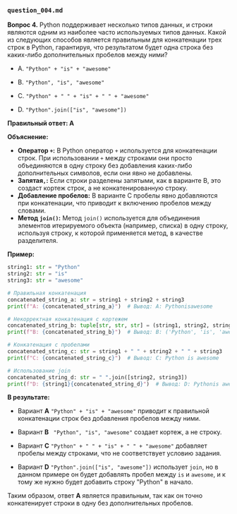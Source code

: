 ### `question_004.md`

**Вопрос 4.** Python поддерживает несколько типов данных, и строки являются одним из наиболее часто используемых типов данных. Какой из следующих способов является правильным для конкатенации трех строк в Python, гарантируя, что результатом будет одна строка без каких-либо дополнительных пробелов между ними?

- A.  `"Python" + "is" + "awesome"`

- B.  `"Python", "is", "awesome"`

- C.  `"Python" + " " + "is" + " " + "awesome"`

- D.  `"Python".join(["is", "awesome"])`

**Правильный ответ: A**

**Объяснение:**

*   **Оператор `+`:** В Python оператор `+` используется для конкатенации строк. При использовании `+` между строками они просто объединяются в одну строку без добавления каких-либо дополнительных символов, если они явно не добавлены.
*   **Запятая`,`:** Если строки разделены запятыми, как в варианте B, это создаст кортеж строк, а не конкатенированную строку.
*   **Добавление пробелов:** В варианте C пробелы явно добавляются при конкатенации, что приводит к включению пробелов между словами.
*   **Метод `join()`:** Метод `join()` используется для объединения элементов итерируемого объекта (например, списка) в одну строку, используя строку, к которой применяется метод, в качестве разделителя.

**Пример:**

```python
string1: str = "Python"
string2: str = "is"
string3: str = "awesome"

# Правильная конкатенация
concatenated_string_a: str = string1 + string2 + string3
print(f"A: {concatenated_string_a}")  # Вывод: A: Pythonisawesome

# Некорректная конкатенация с кортежем
concatenated_string_b: tuple[str, str, str] = (string1, string2, string3)
print(f"B: {concatenated_string_b}")  # Вывод: B: ('Python', 'is', 'awesome')

# Конкатенация с пробелами
concatenated_string_c: str = string1 + " " + string2 + " " + string3
print(f"C: {concatenated_string_c}")  # Вывод: C: Python is awesome

# Использование join
concatenated_string_d: str = " ".join([string2, string3])
print(f"D: {string1}{concatenated_string_d}")  # Вывод: D: Pythonis awesome
```

**В результате:**

*   Вариант **A**  `"Python" + "is" + "awesome"`  приводит к правильной конкатенации строк без добавления пробелов между ними.

*   Вариант **B** ` "Python", "is", "awesome"` создает кортеж, а не строку.

*   Вариант **C** `"Python" + " " + "is" + " " + "awesome"` добавляет пробелы между строками, что не соответствует условию задания.

*   Вариант **D**  `"Python".join(["is", "awesome"])` использует `join`, но в данном примере он будет добавлять пробел между `is` и `awesome`, и к тому же нужно будет добавить строку "Python" в начало.

Таким образом, ответ **A** является правильным, так как он точно конкатенирует строки в одну без дополнительных пробелов.
